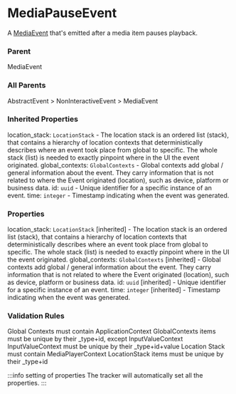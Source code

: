 # MediaPauseEvent
A [MediaEvent](/taxonomy/reference/events/MediaEvent) that's emitted after a media item pauses playback.

### Parent
MediaEvent

### All Parents
AbstractEvent > NonInteractiveEvent > MediaEvent

### Inherited Properties
location_stack: `LocationStack` - The location stack is an ordered list (stack), that contains a hierarchy of location contexts that 
deterministically describes where an event took place from global to specific. 
The whole stack (list) is needed to exactly pinpoint where in the UI the event originated.
global_contexts: `GlobalContexts` - Global contexts add global / general information about the event. They carry information that is not 
related to where the Event originated (location), such as device, platform or business data.
id: `uuid` - Unique identifier for a specific instance of an event.
time: `integer` - Timestamp indicating when the event was generated.

### Properties
location_stack: `LocationStack` [inherited] - The location stack is an ordered list (stack), that contains a hierarchy of location contexts that 
deterministically describes where an event took place from global to specific. 
The whole stack (list) is needed to exactly pinpoint where in the UI the event originated.
global_contexts: `GlobalContexts` [inherited] - Global contexts add global / general information about the event. They carry information that is not 
related to where the Event originated (location), such as device, platform or business data.
id: `uuid` [inherited] - Unique identifier for a specific instance of an event.
time: `integer` [inherited] - Timestamp indicating when the event was generated.

### Validation Rules
Global Contexts must contain ApplicationContext
GlobalContexts items must be unique by their _type+id, except InputValueContext
InputValueContext must be unique by their _type+id+value
Location Stack must contain MediaPlayerContext
LocationStack items must be unique by their _type+id

:::info setting of properties
The tracker will automatically set all the properties.
:::
